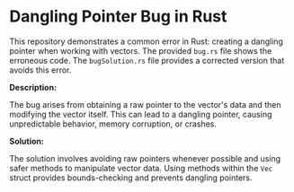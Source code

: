 # Dangling Pointer Bug in Rust

This repository demonstrates a common error in Rust: creating a dangling pointer when working with vectors.  The provided `bug.rs` file shows the erroneous code. The `bugSolution.rs` file provides a corrected version that avoids this error.

**Description:**

The bug arises from obtaining a raw pointer to the vector's data and then modifying the vector itself. This can lead to a dangling pointer, causing unpredictable behavior, memory corruption, or crashes.

**Solution:**

The solution involves avoiding raw pointers whenever possible and using safer methods to manipulate vector data. Using methods within the `Vec` struct provides bounds-checking and prevents dangling pointers.